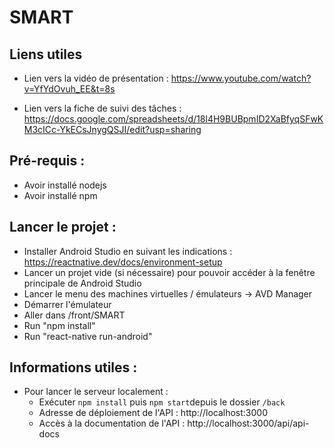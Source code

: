 # SMART

## Liens utiles
- Lien vers la vidéo de présentation : https://www.youtube.com/watch?v=YfYdOvuh_EE&t=8s

- Lien vers la fiche de suivi des tâches : https://docs.google.com/spreadsheets/d/18l4H9BUBpmID2XaBfyqSFwKM3cICc-YkECsJnygQSJI/edit?usp=sharing

## Pré-requis : 
- Avoir installé nodejs
- Avoir installé npm

## Lancer le projet :
- Installer Android Studio en suivant les indications : https://reactnative.dev/docs/environment-setup
- Lancer un projet vide (si nécessaire) pour pouvoir accéder à la fenêtre principale de Android Studio
- Lancer le menu des machines virtuelles / émulateurs -> AVD Manager
- Démarrer l'émulateur
- Aller dans /front/SMART
- Run "npm install"
- Run "react-native run-android"

## Informations utiles : 

- Pour lancer le serveur localement :
    - Exécuter `npm install` puis `npm start`depuis le dossier `/back`
    - Adresse de déploiement de l'API : http://localhost:3000
    - Accès à la documentation de l'API : http://localhost:3000/api/api-docs
